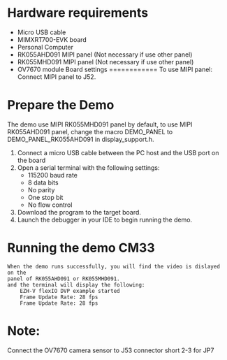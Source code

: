 Hardware requirements
=====================
- Micro USB cable
- MIMXRT700-EVK board
- Personal Computer
- RK055AHD091 MIPI panel (Not necessary if use other panel)
- RK055MHD091 MIPI panel (Not necessary if use other panel)
- OV7670 module
Board settings
============ 
To use MIPI panel:
Connect MIPI panel to J52.

Prepare the Demo
===============
The demo use MIPI RK055MHD091 panel by default, to use MIPI RK055AHD091 panel, change the macro
DEMO_PANEL to DEMO_PANEL_RK055AHD091 in display_support.h. 
1.  Connect a micro USB cable between the PC host and the USB port on the board
2.  Open a serial terminal with the following settings:
    - 115200 baud rate
    - 8 data bits
    - No parity
    - One stop bit
    - No flow control
3.  Download the program to the target board.
4.  Launch the debugger in your IDE to begin running the demo.

Running the demo CM33
=====================
~~~~~~~~~~~~~~~~~~~~~~~~~~~~~
When the demo runs successfully, you will find the video is dislayed on the  
panel of RK055AHD091 or RK055MHD091.
and the terminal will display the following:
    EZH-V flexIO DVP example started
    Frame Update Rate: 28 fps
    Frame Update Rate: 28 fps
~~~~~~~~~~~~~~~~~~~~~~~~~~~~~

Note:
=====================
Connect the OV7670 camera sensor to J53 connector
short 2-3 for JP7 
